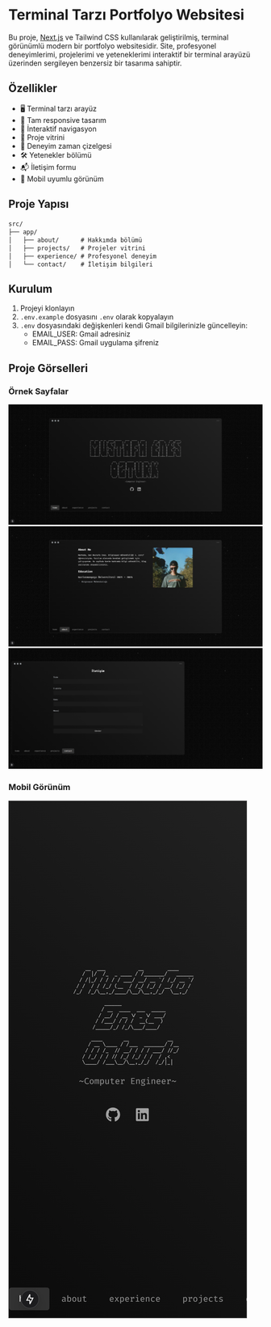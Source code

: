 # Terminal Tarzı Portfolyo Websitesi

Bu proje, [Next.js](https://nextjs.org) ve Tailwind CSS kullanılarak geliştirilmiş, terminal görünümlü modern bir portfolyo websitesidir. Site, profesyonel deneyimlerimi, projelerimi ve yeteneklerimi interaktif bir terminal arayüzü üzerinden sergileyen benzersiz bir tasarıma sahiptir.

## Özellikler

- 🖥️ Terminal tarzı arayüz
- 📱 Tam responsive tasarım
- 🎯 İnteraktif navigasyon
- 📂 Proje vitrini
- 💼 Deneyim zaman çizelgesi
- 🛠️ Yetenekler bölümü
- 📬 İletişim formu
- 📱 Mobil uyumlu görünüm


## Proje Yapısı

```
src/
├── app/
│   ├── about/      # Hakkımda bölümü
│   ├── projects/   # Projeler vitrini
│   ├── experience/ # Profesyonel deneyim
│   └── contact/    # İletişim bilgileri
```

## Kurulum

1. Projeyi klonlayın
2. `.env.example` dosyasını `.env` olarak kopyalayın
3. `.env` dosyasındaki değişkenleri kendi Gmail bilgilerinizle güncelleyin:
   - EMAIL_USER: Gmail adresiniz
   - EMAIL_PASS: Gmail uygulama şifreniz

## Proje Görselleri

### Örnek Sayfalar
![Ana Sayfa](./home.png)
![Hakkimda](./hakkimda.png)
![Iletisim](./contact.png)

### Mobil Görünüm
![Mobil](./mobil.png)

